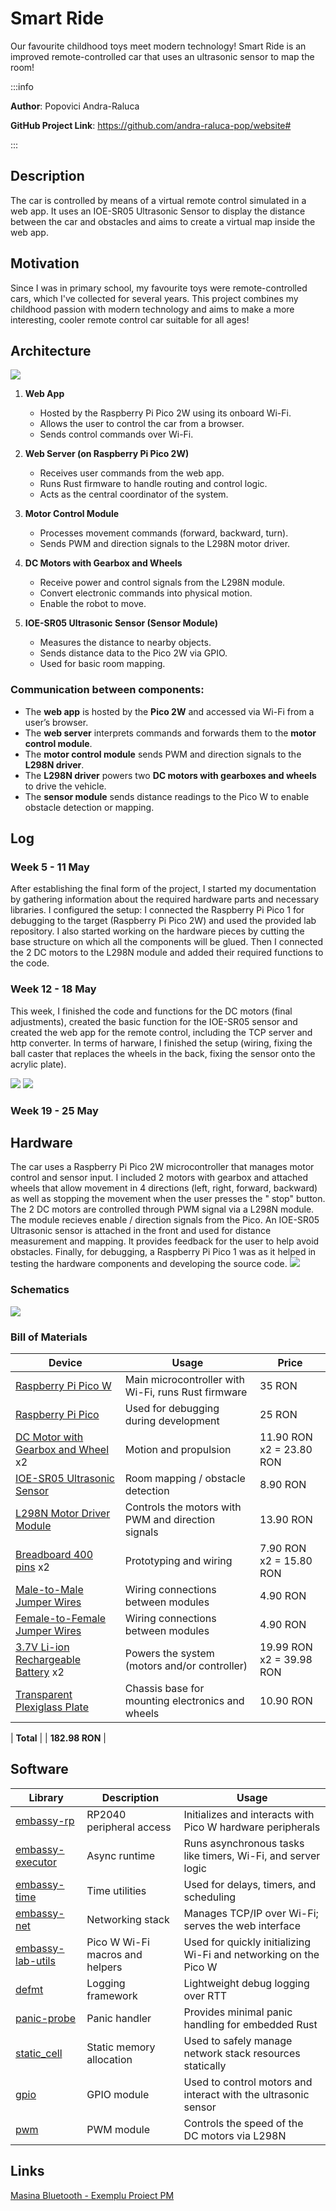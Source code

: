 # Smart Ride

Our favourite childhood toys meet modern technology! Smart Ride is an improved remote-controlled car that uses an ultrasonic sensor to map the room!


:::info 

**Author**: Popovici Andra-Raluca

**GitHub Project Link**: https://github.com/andra-raluca-pop/website#

:::

## Description
The car is controlled by means of a virtual remote control simulated in a web app. It uses an IOE-SR05 Ultrasonic Sensor to display the distance between the car and obstacles and aims to create a virtual map inside the web app. 

## Motivation

Since I was in primary school, my favourite toys were remote-controlled cars, which I've collected for several years. This project combines my childhood passion with modern technology and aims to make a more interesting, cooler remote control car suitable for all ages!

## Architecture 

![](sadf.webp)

1. **Web App**
   - Hosted by the Raspberry Pi Pico 2W using its onboard Wi-Fi.
   - Allows the user to control the car from a browser.
   - Sends control commands over Wi-Fi.

2. **Web Server (on Raspberry Pi Pico 2W)**
   - Receives user commands from the web app.
   - Runs Rust firmware to handle routing and control logic.
   - Acts as the central coordinator of the system.

3. **Motor Control Module**
   - Processes movement commands (forward, backward, turn).
   - Sends PWM and direction signals to the L298N motor driver.

4. **DC Motors with Gearbox and Wheels**
   - Receive power and control signals from the L298N module.
   - Convert electronic commands into physical motion.
   - Enable the robot to move.

5. **IOE-SR05 Ultrasonic Sensor (Sensor Module)**
   - Measures the distance to nearby objects.
   - Sends distance data to the Pico 2W via GPIO.
   - Used for basic room mapping.



###  Communication between components:

- The **web app** is hosted by the **Pico 2W** and accessed via Wi-Fi from a user’s browser.
- The **web server** interprets commands and forwards them to the **motor control module**.
- The **motor control module** sends PWM and direction signals to the **L298N driver**.
- The **L298N driver** powers two **DC motors with gearboxes and wheels** to drive the vehicle.
- The **sensor module** sends distance readings to the Pico W to enable obstacle detection or mapping.



## Log

### Week 5 - 11 May

After establishing the final form of the project, I started my documentation by gathering information about the required hardware parts and necessary libraries. I configured the setup: I connected the Raspberry Pi Pico 1 for debugging to the target (Raspberry Pi Pico 2W) and used the provided lab repository. I also started working on the hardware pieces by cutting the base structure on which all the components will be glued. Then I connected the 2 DC motors to the L298N module and added their required functions to the code.

### Week 12 - 18 May

This week, I finished the code and functions for the DC motors (final adjustments), created the basic function for the IOE-SR05 sensor and created the web app for the remote control, including the TCP server and http converter. In terms of harware, I finished the setup (wiring, fixing the ball caster that replaces the wheels in the back, fixing the sensor onto the acrylic plate).

![](fuf1.webp)
![](fuf3.webp)

### Week 19 - 25 May

## Hardware

The car uses a Raspberry Pi Pico 2W microcontroller that manages motor control and sensor input. I included 2 motors with gearbox and attached wheels that allow movement in 4 directions (left, right, forward, backward) as well as stopping the movement when the user presses the " stop" button. The 2 DC motors are controlled through PWM signal via a L298N module. The module recieves enable / direction signals from the Pico.
An IOE-SR05 Ultrasonic sensor is attached in the front and used for distance measurement and mapping. It provides feedback for the user to help avoid obstacles. Finally, for debugging, a Raspberry Pi Pico 1 was as it helped in testing the hardware components and developing the source code.
![](fuf2.webp)

### Schematics

![](fuf4.webp)

### Bill of Materials

| Device | Usage | Price |
|--------|--------|-------|
| [Raspberry Pi Pico W](https://www.emag.ro/placa-de-dezvoltare-raspberry-pi-pico-w-cu-wi-fi-rpi-pico-w/pd/DT8H69MBM/) | Main microcontroller with Wi-Fi, runs Rust firmware | 35 RON |
| [Raspberry Pi Pico](https://www.emag.ro/placa-de-dezvoltare-raspberry-pi-pico-raspberrypico/pd/DGSNJ0MBM/) | Used for debugging during development | 25 RON |
| [DC Motor with Gearbox and Wheel](https://www.optimusdigital.ro/en/motors-wheels-and-accessories/2058-dc-motor-cu-reductor-si-roata-65mm.html) x2 | Motion and propulsion | 11.90 RON x2 = 23.80 RON |
| [IOE-SR05 Ultrasonic Sensor](https://www.optimusdigital.ro/en/distance-sensors/1043-ultrasonic-sensor-module-sr04.html) | Room mapping / obstacle detection | 8.90 RON |
| [L298N Motor Driver Module](https://www.optimusdigital.ro/en/motor-drivers/2061-l298n-dual-h-bridge-motor-driver.html) | Controls the motors with PWM and direction signals | 13.90 RON |
| [Breadboard 400 pins](https://www.optimusdigital.ro/en/breadboards/207-breadboard-400-pini.html) x2 | Prototyping and wiring | 7.90 RON x2 = 15.80 RON |
| [Male-to-Male Jumper Wires](https://www.optimusdigital.ro/en/jumpers-and-cables/255-jumper-wire-male-to-male-40pcs.html) | Wiring connections between modules | 4.90 RON |
| [Female-to-Female Jumper Wires](https://www.optimusdigital.ro/en/jumpers-and-cables/254-jumper-wire-female-to-female-40pcs.html) | Wiring connections between modules | 4.90 RON |
| [3.7V Li-ion Rechargeable Battery](https://www.emag.ro/mini-acumulator-li-ion-3-7v-18650-3800mah-skywolfeye-skywolfeye18650/pd/DZZYMYMBM/) x2 | Powers the system (motors and/or controller) | 19.99 RON x2 = 39.98 RON |
| [Transparent Plexiglass Plate](https://www.optimusdigital.ro/en/robotic-accessories/973-plexiglass-board-for-diy-chassis.html) | Chassis base for mounting electronics and wheels | 10.90 RON |

| **Total** |  | **182.98 RON** |






## Software

| Library | Description | Usage |
|---------|-------------|-------|
| [embassy-rp](https://github.com/embassy-rs/embassy) | RP2040 peripheral access | Initializes and interacts with Pico W hardware peripherals |
| [embassy-executor](https://github.com/embassy-rs/embassy) | Async runtime | Runs asynchronous tasks like timers, Wi-Fi, and server logic |
| [embassy-time](https://github.com/embassy-rs/embassy) | Time utilities | Used for delays, timers, and scheduling |
| [embassy-net](https://github.com/embassy-rs/embassy) | Networking stack | Manages TCP/IP over Wi-Fi; serves the web interface |
| [embassy-lab-utils](https://github.com/embassy-rs/embassy-lab) | Pico W Wi-Fi macros and helpers | Used for quickly initializing Wi-Fi and networking on the Pico W |
| [defmt](https://github.com/knurling-rs/defmt) | Logging framework | Lightweight debug logging over RTT |
| [panic-probe](https://docs.rs/panic-probe) | Panic handler | Provides minimal panic handling for embedded Rust |
| [static_cell](https://docs.rs/static_cell) | Static memory allocation | Used to safely manage network stack resources statically |
| [gpio](https://docs.rs/embassy-rp/latest/embassy_rp/gpio/) | GPIO module | Used to control motors and interact with the ultrasonic sensor |
| [pwm](https://docs.rs/embassy-rp/latest/embassy_rp/pwm/) | PWM module | Controls the speed of the DC motors via L298N |




## Links

[Masina Bluetooth - Exemplu Proiect PM](https://ocw.cs.pub.ro/courses/pm/prj2022/fstancu/masinabluetooth)


